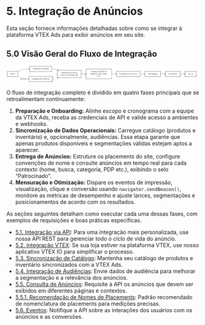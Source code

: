 # 5. Integração de Anúncios

Esta seção fornece informações detalhadas sobre como se integrar à plataforma VTEX Ads para exibir anúncios em seu site.

## 5.0 Visão Geral do Fluxo de Integração

<img src="../../diagrams/images/pt/integration-end-to-end.png" alt="Fluxo completo de integração com VTEX Ads" />

O fluxo de integração completo é dividido em quatro fases principais que se retroalimentam continuamente:

1. **Preparação e Onboarding:** Alinhe escopo e cronograma com a equipe da VTEX Ads, receba as credenciais de API e valide acesso a ambientes e webhooks.
2. **Sincronização de Dados Operacionais:** Carregue catálogo (produtos e inventário) e, opcionalmente, audiências. Essa etapa garante que apenas produtos disponíveis e segmentações válidas estejam aptos a aparecer.
3. **Entrega de Anúncios:** Estruture os placements do site, configure convenções de nome e consulte anúncios em tempo real para cada contexto (home, busca, categoria, PDP etc.), exibindo o selo “Patrocinado”.
4. **Mensuração e Otimização:** Dispare os eventos de impressão, visualização, clique e conversão usando `navigator.sendBeacon()`, monitore as métricas de desempenho e ajuste lances, segmentações e posicionamentos de acordo com os resultados.

As seções seguintes detalham como executar cada uma dessas fases, com exemplos de requisições e boas práticas específicas.

- [5.1. Integração via API](./5.1-integracao-via-api.md): Para uma integração mais personalizada, use nossa API REST para gerenciar todo o ciclo de vida do anúncio.
- [5.2. Integração VTEX](./5.2-integracao-vtex.md): Se sua loja estiver na plataforma VTEX, use nosso aplicativo VTEX IO para simplificar o processo.
- [5.3. Sincronização de Catálogo](./5.3-sincronizacao-de-catalogo.md): Mantenha seu catálogo de produtos e inventário sincronizados com a VTEX Ads.
- [5.4. Integração de Audiências](5.4-integracao-de-audiencias.md): Envie dados de audiência para melhorar a segmentação e a relevância dos anúncios.
- [5.5. Consulta de Anúncios](5.5-consulta-de-anuncios.md): Requisite à API os anúncios que devem ser exibidos em diferentes páginas e contextos.
- [5.5.1. Recomendação de Nomes de Placements](5.5.1-recomendacao-de-nomes-de-placements.md): Padrão recomendado de nomenclatura de placements para medições precisas.
- [5.6. Eventos](5.6-eventos.md): Notifique a API sobre as interações dos usuários com os anúncios e as conversões.
